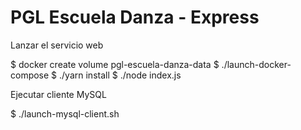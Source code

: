 # PGL Escuela Danza - Express

Lanzar el servicio web

  $ docker create volume pgl-escuela-danza-data
  $ ./launch-docker-compose
  $ ./yarn install
  $ ./node index.js

Ejecutar cliente MySQL

  $ ./launch-mysql-client.sh
